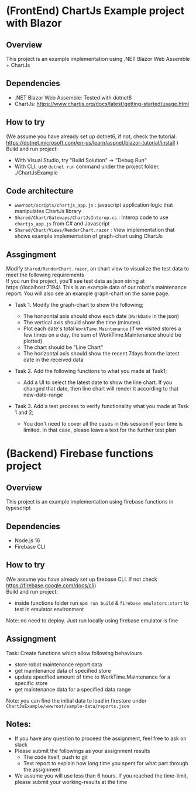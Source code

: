 # (FrontEnd) ChartJs Example project with Blazor

## Overview  
This project is an example implementation using .NET Blazor Web Assemble + ChartJs

## Dependencies  
- .NET Blazor Web Assemble: Tested with dotnet6  
- ChartJs: https://www.chartjs.org/docs/latest/getting-started/usage.html

## How to try  
(We assume you have already set up dotnet6, if not, check the tutorial: https://dotnet.microsoft.com/en-us/learn/aspnet/blazor-tutorial/install )  
Build and run project:  
- With Visual Studio, try "Build Solution" -> "Debug Run"  
- With CLI, use `dotnet run` command under the project folder, ./ChartJsExample  

## Code architecture  
- `wwwroot/scripts/chartjs_app.js` : javascript application logic that manipulates ChartJs library  
- `Shared/Chart/Gateways/ChartJsInterop.cs` : Interop code to use `chartjs_app.js` from C# and Javascript  
- `Shared/Chart/Views/RenderChart.razor` : View implementation that shows example implementation of graph-chart using ChartJs  

## Assgingment  
Modify `Shared/RenderChart.razor`, an chart view to visualize the test data to meet the following requirements  
If you run the project, you'll see test data as json string at https://localhost:7194/. This is an example data of our robot's maintenance report. You will also see an example graph-chart on the same page.  

- Task 1. Modify the graph-chart to show the following;  
    - The horizontal axis should show each date (`WorkDate` in the json)  
    - The vertical axis should show the time (minutes)  
    - Plot each date's total `WorkTime.Maintenance` (if we visited stores a few times on a day, the sum of WorkTime.Maintenance should be plotted)  
    - The chart should be "Line Chart"  
    - The horizontal axis should show the recent 7days from the latest date in the received data  

- Task 2. Add the following functions to what you made at Task1;  
    - Add a UI to select the latest date to show the line chart. If you changed that date, then line chart will render it according to that new-date-range  

- Task 3. Add a test process to verify functionality what you made at Task 1 and 2;  
    - You don't need to cover all the cases in this session if your time is limited. In that case, please leave a text for the further test plan  




# (Backend) Firebase functions project

## Overview  
This project is an example implementation using firebase functions in typescript

## Dependencies  
- Node.js 16
- Firebase CLI

## How to try  
(We assume you have already set up firebase CLI. If not check https://firebase.google.com/docs/cli)  
Build and run project:  
- inside functions folder run `npm run build` & `firebase emulators:start` to test in emulator environment

Note: no need to deploy. Just run locally using firebase emulator is fine

## Assigngment  
Task: Create functions which allow following behaviours
- store robot maintenance report data
- get maintenance data of specified store
- update specified amount of time to WorkTime.Maintenance for a specific store
- get maintenance data for a specified data range

Note: you can find the initial data to load in firestore under `ChartJsExample/wwwroot/sample-data/reports.json`

## Notes:  
- If you have any question to proceed the assignment, feel free to ask on slack  
- Please submit the followings as your assignment results  
    - The code itself, push to git  
    - Text report to explain how long time you spent for what part through the assignment  
- We assume you will use less than 6 hours. If you reached the time-limit, please submit your working-results at the time  